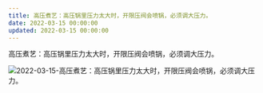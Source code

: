 ```yaml
---
title: 高压煮艺：高压锅里压力太大时，开限压阀会喷锅，必须调大压力。
date: 2022-03-15 00:00:00
updated: 2022-03-15 00:00:00
---
```


高压煮艺：高压锅里压力太大时，开限压阀会喷锅，必须调大压力。

![2022-03-15-高压煮艺：高压锅里压力太大时，开限压阀会喷锅，必须调大压力。](assets/2022-03-15-高压煮艺：高压锅里压力太大时，开限压阀会喷锅，必须调大压力。.jpeg)

